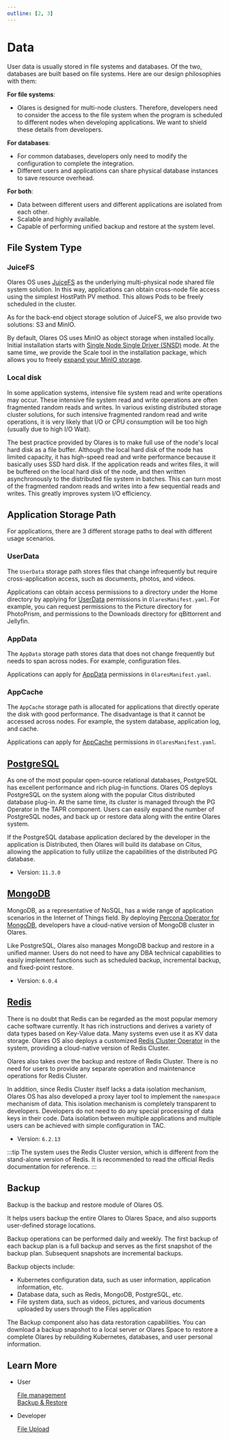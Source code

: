 ```yaml
---
outline: [2, 3]
---
```


# Data

User data is usually stored in file systems and databases. Of the two, databases are built based on file systems. Here are our design philosophies with them:

**For file systems**:

- Olares is designed for multi-node clusters. Therefore, developers need to consider the access to the file system when the program is scheduled to different nodes when developing applications. We want to shield these details from developers.

**For databases**:

- For common databases, developers only need to modify the configuration to complete the integration.
- Different users and applications can share physical database instances to save resource overhead.

**For both**:

- Data between different users and different applications are isolated from each other.
- Scalable and highly available.
- Capable of performing unified backup and restore at the system level.

## File System Type

### JuiceFS

Olares OS uses [JuiceFS](https://juicefs.com) as the underlying multi-physical node shared file system solution. In this way, applications can obtain cross-node file access using the simplest HostPath PV method. This allows Pods to be freely scheduled in the cluster.

As for the back-end object storage solution of JuiceFS, we also provide two solutions: S3 and MinIO.

By default, Olares OS uses MinIO as object storage when installed locally. Initial installation starts with [Single Node Single Driver (SNSD)](https://min.io/docs/minio/linux/operations/install-deploy-manage/deploy-minio-single-node-single-drive.html) mode. At the same time, we provide the Scale tool in the installation package, which allows you to freely [expand your MinIO storage](../../developer/develop/advanced/cli#add-a-hard-drive-locally).

### Local disk

In some application systems, intensive file system read and write operations may occur. These intensive file system read and write operations are often fragmented random reads and writes. In various existing distributed storage cluster solutions, for such intensive fragmented random read and write operations, it is very likely that I/O or CPU consumption will be too high (usually due to high I/O Wait).

The best practice provided by Olares is to make full use of the node's local hard disk as a file buffer. Although the local hard disk of the node has limited capacity, it has high-speed read and write performance because it basically uses SSD hard disk. If the application reads and writes files, it will be buffered on the local hard disk of the node, and then written asynchronously to the distributed file system in batches. This can turn most of the fragmented random reads and writes into a few sequential reads and writes. This greatly improves system I/O efficiency.

## Application Storage Path

For applications, there are 3 different storage paths to deal with different usage scenarios.

### UserData

The `UserData` storage path stores files that change infrequently but require cross-application access, such as documents, photos, and videos.

Applications can obtain access permissions to a directory under the Home directory by applying for [UserData](../../developer/develop/package/manifest.md#userdata) permissions in `OlaresManifest.yaml`. For example, you can request permissions to the Picture directory for PhotoPrism, and permissions to the Downloads directory for qBittorrent and Jellyfin.

### AppData

The `AppData` storage path stores data that does not change frequently but needs to span across nodes. For example, configuration files.

Applications can apply for [AppData](../../developer/develop/package/manifest.md#appdata) permissions in `OlaresManifest.yaml`.

### AppCache

The `AppCache` storage path is allocated for applications that directly operate the disk with good performance. The disadvantage is that it cannot be accessed across nodes. For example, the system database, application log, and cache.

Applications can apply for [AppCache](../../developer/develop/package/manifest.md#appcache) permissions in `OlaresManifest.yaml`.

## [PostgreSQL](../../developer/develop/advanced/database.md#rds)

As one of the most popular open-source relational databases, PostgreSQL has excellent performance and rich plug-in functions. Olares OS deploys PostgreSQL on the system along with the popular Citus distributed database plug-in. At the same time, its cluster is managed through the PG Operator in the TAPR component. Users can easily expand the number of PostgreSQL nodes, and back up or restore data along with the entire Olares system.

If the PostgreSQL database application declared by the developer in the application is Distributed, then Olares will build its database on Citus, allowing the application to fully utilize the capabilities of the distributed PG database.

- Version: `11.3.0`

## [MongoDB](../../developer/develop/advanced/database.md#nosql)

MongoDB, as a representative of NoSQL, has a wide range of application scenarios in the Internet of Things field. By deploying [Percona Operator for MongoDB](https://github.com/percona/percona-server-mongodb-operator), developers have a cloud-native version of MongoDB cluster in Olares.

Like PostgreSQL, Olares also manages MongoDB backup and restore in a unified manner. Users do not need to have any DBA technical capabilities to easily implement functions such as scheduled backup, incremental backup, and fixed-point restore.

- Version: `6.0.4`

## [Redis](../../developer/develop/advanced/database.md#cache)

There is no doubt that Redis can be regarded as the most popular memory cache software currently. It has rich instructions and derives a variety of data types based on Key-Value data. Many systems even use it as KV data storage. Olares OS also deploys a customized [Redis Cluster Operator](https://github.com/beclab/redis-cluster-operator) in the system, providing a cloud-native version of Redis Cluster.

Olares also takes over the backup and restore of Redis Cluster. There is no need for users to provide any separate operation and maintenance operations for Redis Cluster.

In addition, since Redis Cluster itself lacks a data isolation mechanism, Olares OS has also developed a proxy layer tool to implement the `namespace` mechanism of data. This isolation mechanism is completely transparent to developers. Developers do not need to do any special processing of data keys in their code. Data isolation between multiple applications and multiple users can be achieved with simple configuration in TAC.

- Version: `6.2.13`

:::tip
The system uses the Redis Cluster version, which is different from the stand-alone version of Redis. It is recommended to read the official Redis documentation for reference.
:::


## Backup

Backup is the backup and restore module of Olares OS.

It helps users backup the entire Olares to Olares Space, and also supports user-defined storage locations.

Backup operations can be performed daily and weekly. The first backup of each backup plan is a full backup and serves as the first snapshot of the backup plan. Subsequent snapshots are incremental backups.

Backup objects include:

- Kubernetes configuration data, such as user information, application information, etc.
- Database data, such as Redis, MongoDB, PostgreSQL, etc.
- File system data, such as videos, pictures, and various documents uploaded by users through the Files application

The Backup component also has data restoration capabilities. You can download a backup snapshot to a local server or Olares Space to restore a complete Olares by rebuilding Kubernetes, databases, and user personal information.

## Learn More

- User

  [File management](../tasks/files.md)<br>
  [Backup & Restore](../space/backup-restore.md) 

- Developer

  [File Upload](../../developer/develop/advanced/file-upload.md)<br>